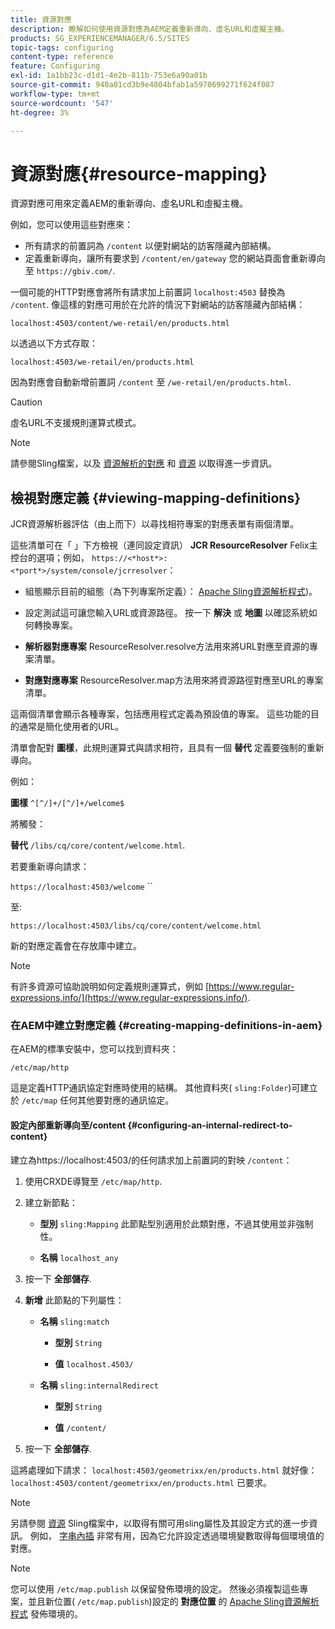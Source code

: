 ```yaml
---
title: 資源對應
description: 瞭解如何使用資源對應為AEM定義重新導向、虛名URL和虛擬主機。
products: SG_EXPERIENCEMANAGER/6.5/SITES
topic-tags: configuring
content-type: reference
feature: Configuring
exl-id: 1a1bb23c-d1d1-4e2b-811b-753e6a90a01b
source-git-commit: 940a01cd3b9e4804bfab1a5970699271f624f087
workflow-type: tm+mt
source-wordcount: '547'
ht-degree: 3%

---
```


# 資源對應{#resource-mapping}

資源對應可用來定義AEM的重新導向、虛名URL和虛擬主機。

例如，您可以使用這些對應來：

* 所有請求的前置詞為 `/content` 以便對網站的訪客隱藏內部結構。
* 定義重新導向，讓所有要求到 `/content/en/gateway` 您的網站頁面會重新導向至 `https://gbiv.com/`.

一個可能的HTTP對應會將所有請求加上前置詞 `localhost:4503` 替換為 `/content`. 像這樣的對應可用於在允許的情況下對網站的訪客隱藏內部結構：

`localhost:4503/content/we-retail/en/products.html`

以透過以下方式存取：

`localhost:4503/we-retail/en/products.html`

因為對應會自動新增前置詞 `/content` 至 `/we-retail/en/products.html`.

>[!CAUTION]
>
>虛名URL不支援規則運算式模式。

>[!NOTE]
>
>請參閱Sling檔案，以及 [資源解析的對應](https://sling.apache.org/site/resources.html) 和 [資源](https://sling.apache.org/site/mappings-for-resource-resolution.html) 以取得進一步資訊。

## 檢視對應定義 {#viewing-mapping-definitions}

JCR資源解析器評估（由上而下）以尋找相符專案的對應表單有兩個清單。

這些清單可在「 」下方檢視（連同設定資訊） **JCR ResourceResolver** Felix主控台的選項；例如， `https://<*host*>:<*port*>/system/console/jcrresolver`：

* 組態顯示目前的組態（為下列專案所定義）： [Apache Sling資源解析程式](/help/overview/seo-and-url-management.md#etc-map))。

* 設定測試這可讓您輸入URL或資源路徑。 按一下 **解決** 或 **地圖** 以確認系統如何轉換專案。

* **解析器對應專案**
ResourceResolver.resolve方法用來將URL對應至資源的專案清單。

* **對應對應專案**
ResourceResolver.map方法用來將資源路徑對應至URL的專案清單。

這兩個清單會顯示各種專案，包括應用程式定義為預設值的專案。 這些功能的目的通常是簡化使用者的URL。

清單會配對 **圖樣**，此規則運算式與請求相符，且具有一個 **替代** 定義要強制的重新導向。

例如：

**圖樣** `^[^/]+/[^/]+/welcome$`

將觸發：

**替代** `/libs/cq/core/content/welcome.html`.

若要重新導向請求：

`https://localhost:4503/welcome` ``

至:

`https://localhost:4503/libs/cq/core/content/welcome.html`

新的對應定義會在存放庫中建立。

>[!NOTE]
>
>有許多資源可協助說明如何定義規則運算式，例如 [https://www.regular-expressions.info/](https://www.regular-expressions.info/).

### 在AEM中建立對應定義 {#creating-mapping-definitions-in-aem}

在AEM的標準安裝中，您可以找到資料夾：

`/etc/map/http`

這是定義HTTP通訊協定對應時使用的結構。 其他資料夾( `sling:Folder`)可建立於 `/etc/map` 任何其他要對應的通訊協定。

#### 設定內部重新導向至/content {#configuring-an-internal-redirect-to-content}

建立為https://localhost:4503/的任何請求加上前置詞的對映 `/content`：

1. 使用CRXDE導覽至 `/etc/map/http`.

1. 建立新節點：

   * **型別** `sling:Mapping`
此節點型別適用於此類對應，不過其使用並非強制性。

   * **名稱** `localhost_any`

1. 按一下 **全部儲存**.
1. **新增** 此節點的下列屬性：

   * **名稱** `sling:match`

      * **型別** `String`

      * **值** `localhost.4503/`
   * **名稱** `sling:internalRedirect`

      * **型別** `String`

      * **值** `/content/`


1. 按一下 **全部儲存**.

這將處理如下請求：
`localhost:4503/geometrixx/en/products.html`
就好像：
`localhost:4503/content/geometrixx/en/products.html`
已要求。

>[!NOTE]
>
>另請參閱 [資源](https://sling.apache.org/site/mappings-for-resource-resolution.html) Sling檔案中，以取得有關可用sling屬性及其設定方式的進一步資訊。
>例如， [字串內插](https://sling.apache.org/documentation/the-sling-engine/mappings-for-resource-resolution.html#string-interpolation-for-etcmap) 非常有用，因為它允許設定透過環境變數取得每個環境值的對應。

>[!NOTE]
>
>您可以使用 `/etc/map.publish` 以保留發佈環境的設定。 然後必須複製這些專案，並且新位置( `/etc/map.publish`)設定的 **對應位置** 的 [Apache Sling資源解析程式](/help/overview/seo-and-url-management.md#etc-map) 發佈環境的。
